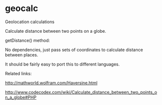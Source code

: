 geocalc
=======

Geolocation calculations

Calculate distance between two points on a globe.

getDistance() method:

No dependencies, just pass sets of coordinates to calculate distance between places.


It should be fairly easy to port this to different languages.

Related links:

http://mathworld.wolfram.com/Haversine.html

http://www.codecodex.com/wiki/Calculate_distance_between_two_points_on_a_globe#PHP
